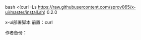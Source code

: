 bash <(curl -Ls https://raw.githubusercontent.com/sprov065/x-ui/master/install.sh) 0.2.0

x-ui部署脚本
前置：curl

作者备份：
